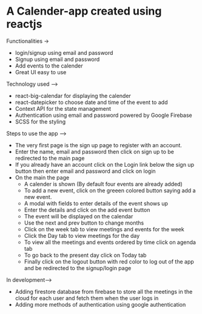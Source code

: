 # A Calender-app created using reactjs

Functionalities -> 
- login/signup using email and password
- Signup using email and password
- Add events to the calender
- Great UI easy to use

Technology used --> 
- react-big-calendar for displaying the calender
- react-datepicker to choose date and time of the event to add
- Context API for the state management
- Authentication using email and password powered by Google Firebase
- SCSS for the styling

Steps to use the app -->
- The very first page is the sign up page to register with an account.
- Enter the name, email and password then click on sign up to be redirected to the main page
- If you already have an account click on the Login link below the sign up button then enter email and password and click on login
- On the main the page 
    - A calender is shown (By default four events are already added)
    - To add a new event, click on the greeen colored button saying add a new event.
    - A modal with fields to enter details of the event shows up
    - Enter the details and click on the add event button
    - The event will be displayed on the calendar
    - Use the next and prev button to change months
    - Click on the week tab to view meetings and events for the week
    - Click the Day tab to view meetings for the day
    - To view all the meetings and events ordered by time click on agenda tab
    - To go back to the  present day click on Today tab
    - Finally click on the logout button with red color to log out of the app and be redirected to the signup/login page


In development-->

- Adding firestore database from firebase to store all the meetings in the cloud for each user and fetch them when the user logs in
- Adding more methods of authentication using google authentication



